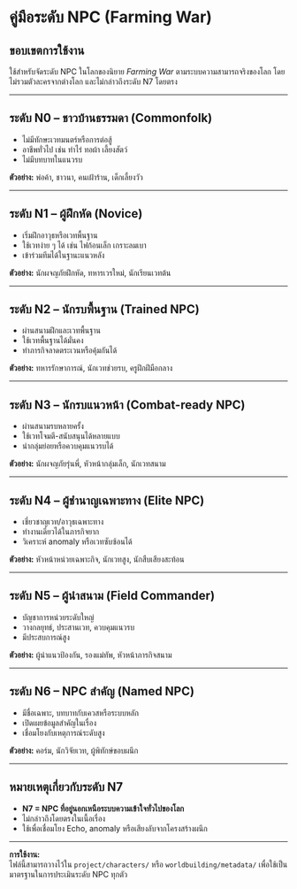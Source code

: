 # คู่มือระดับ NPC (Farming War)

## ขอบเขตการใช้งาน
ใช้สำหรับจัดระดับ NPC ในโลกของนิยาย *Farming War* ตามระบบความสามารถจริงของโลก โดยไม่รวมตัวละครจากต่างโลก และไม่กล่าวถึงระดับ N7 โดยตรง

---

## ระดับ N0 – ชาวบ้านธรรมดา (Commonfolk)
- ไม่มีทักษะเวทมนตร์หรือการต่อสู้
- อาชีพทั่วไป เช่น ทำไร่ ทอผ้า เลี้ยงสัตว์
- ไม่มีบทบาทในแนวรบ

**ตัวอย่าง:** พ่อค้า, ชาวนา, คนเฝ้าร้าน, เด็กเลี้ยงวัว

---

## ระดับ N1 – ผู้ฝึกหัด (Novice)
- เริ่มฝึกอาวุธหรือเวทพื้นฐาน
- ใช้เวทง่าย ๆ ได้ เช่น ไฟก้อนเล็ก เกราะลมเบา
- เข้าร่วมทีมได้ในฐานะแนวหลัง

**ตัวอย่าง:** นักผจญภัยฝึกหัด, ทหารเวรใหม่, นักเรียนเวทต้น

---

## ระดับ N2 – นักรบพื้นฐาน (Trained NPC)
- ผ่านสนามฝึกและเวทพื้นฐาน
- ใช้เวทพื้นฐานได้มั่นคง
- ทำภารกิจลาดตระเวนหรือคุ้มกันได้

**ตัวอย่าง:** ทหารรักษาการณ์, นักเวทช่วยรบ, ครูฝึกฝีมือกลาง

---

## ระดับ N3 – นักรบแนวหน้า (Combat-ready NPC)
- ผ่านสนามรบหลายครั้ง
- ใช้เวทโจมตี-สนับสนุนได้หลายแบบ
- นำกลุ่มย่อยหรือควบคุมแนวรบได้

**ตัวอย่าง:** นักผจญภัยรุ่นพี่, หัวหน้ากลุ่มเล็ก, นักเวทสนาม

---

## ระดับ N4 – ผู้ชำนาญเฉพาะทาง (Elite NPC)
- เชี่ยวชาญเวท/อาวุธเฉพาะทาง
- ทำงานเดี่ยวได้ในภารกิจยาก
- วิเคราะห์ anomaly หรือเวทซับซ้อนได้

**ตัวอย่าง:** หัวหน้าหน่วยเฉพาะกิจ, นักเวทสูง, นักสืบเสียงสะท้อน

---

## ระดับ N5 – ผู้นำสนาม (Field Commander)
- บัญชาการหน่วยระดับใหญ่
- วางกลยุทธ์, ประสานเวท, ควบคุมแนวรบ
- มีประสบการณ์สูง

**ตัวอย่าง:** ผู้นำแนวป้องกัน, รองแม่ทัพ, หัวหน้าภารกิจสนาม

---

## ระดับ N6 – NPC สำคัญ (Named NPC)
- มีชื่อเฉพาะ, บทบาทกับเควสหรือระบบหลัก
- เปิดเผยข้อมูลสำคัญในเรื่อง
- เชื่อมโยงกับเหตุการณ์ระดับสูง

**ตัวอย่าง:** คอร์ม, นักวิจัยเวท, ผู้พิทักษ์ขอบผนึก

---

## หมายเหตุเกี่ยวกับระดับ N7
- **N7 = NPC ที่อยู่นอกเหนือระบบความเข้าใจทั่วไปของโลก**
- ไม่กล่าวถึงโดยตรงในเนื้อเรื่อง
- ใช้เพื่อเชื่อมโยง Echo, anomaly หรือเสียงลับจากโครงสร้างผนึก

---

**การใช้งาน:**  
ไฟล์นี้สามารถวางไว้ใน `project/characters/` หรือ `worldbuilding/metadata/` เพื่อใช้เป็นมาตรฐานในการประเมินระดับ NPC ทุกตัว